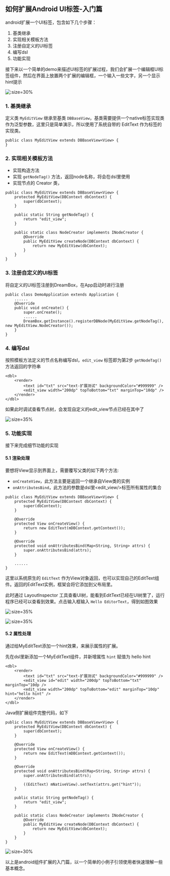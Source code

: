 ## 如何扩展Android UI标签-入门篇

android扩展一个UI标签，包含如下几个步骤：
1. 基类继承
2. 实现相关模板方法
3. 注册自定义的UI标签
4. 编写dsl
5. 功能实现

接下来以一个简单的demo来描述UI标签的扩展过程，我们会扩展一个编辑框UI标签组件，然后在界面上放置两个扩展的编辑框，一个输入一些文字，另一个显示hint提示

![](../../assets/db_extension_04.png ':size=30%')

### 1. 基类继承
定义类 `MyEditView` 继承至基类 `DBBaseView`，基类需要提供一个native标签实现类作为泛型参数，这里只是简单演示，所以使用了系统自带的 EditText 作为标签的实现类。
```
public class MyEditView extends DBBaseView<View> {
}
```

### 2. 实现相关模板方法
- 实现构造方法
- 实现 `getNodeTag()` 方法，返回node名称，将会在dsl里使用
- 实现节点的 Creator 类，

```
public class MyEditView extends DBBaseView<View> {
    protected MyEditView(DBContext dbContext) {
        super(dbContext);
    }
	
    public static String getNodeTag() {
        return "edit_view";
    }

    public static class NodeCreator implements INodeCreator {
        @Override
        public MyEditView createNode(DBContext dbContext) {
            return new MyEditView(dbContext);
        }
    }
}
```

### 3. 注册自定义的UI标签
将自定义的UI标签注册到DreamBox，在App启动时进行注册
```
public class DemoApplication extends Application {
	......
    @Override
    public void onCreate() {
        super.onCreate();
        ......
        DreamBox.getInstance().registerDBNode(MyEditView.getNodeTag(), new MyEditView.NodeCreator());
    }
}
```

### 4. 编写dsl
按照模板方法定义的节点名称编写dsl，`edit_view` 标签即为第2步 `getNodeTag()` 方法返回的字符串
```
<dbl>
    <render>
        <text id="txt" src="text-扩展测试" backgroundColor="#999999" />
        <edit_view width="200dp" topToBottom="txt" marginTop="10dp" />
    </render>
</dbl>
```

如果此时调试查看节点树，会发现自定义的edit_view节点已经在其中了

![](../../assets/db_extension_01.png ':size=35%')


### 5. 功能实现
接下来完成细节功能的实现

#### 5.1 渲染处理
要想将View显示到界面上，需要覆写父类的如下两个方法:
- `onCreateView`，此方法主要是返回一个继承自View类的实例
- `onAttributesBind`，此方法的参数是dsl里<edit_view/>标签所有属性的集合

```
public class MyEditView extends DBBaseView<View> {
    protected MyEditView(DBContext dbContext) {
        super(dbContext);
    }
	
    @Override
    protected View onCreateView() {
        return new EditText(mDBContext.getContext());
    }

    @Override
    protected void onAttributesBind(Map<String, String> attrs) {
		super.onAttributesBind(attrs);
    }

    ......
}
```
这里以系统原生的 `EditText` 作为View对象返回，也可以实现自己的EditText组件。返回的EditText实例，框架会将它添加到父布局里。

此时通过 LayoutInspector 工具查看UI树，能看到EditText已经在UI树里了，运行程序已经可以查看到效果。点击输入框输入 `Hello EditorText`，得到如图效果

![](../../assets/db_extension_02.png ':size=35%')

![](../../assets/db_extension_03.png ':size=35%')

#### 5.2 属性处理
通过给MyEditText添加一个hint效果，来展示属性的扩展。

先在dsl里新添加一个MyEditText组件，并新增属性 `hint` 赋值为 hello hint
```
<dbl>
    <render>
        <text id="txt" src="text-扩展测试" backgroundColor="#999999" />
        <edit_view id="edit" width="200dp" topToBottom="txt" marginTop="10dp />
        <edit_view width="200dp" topToBottom="edit" marginTop="10dp" hint="hello hint" />
    </render>
</dbl>
```

Java侧扩展组件完整代码，如下
```
public class MyEditView extends DBBaseView<View> {
    protected MyEditView(DBContext dbContext) {
		super(dbContext);
	}

	@Override
	protected View onCreateView() {
		return new EditText(mDBContext.getContext());
	}

	@Override
	protected void onAttributesBind(Map<String, String> attrs) {
		super.onAttributesBind(attrs);

		((EditText) mNativeView).setText(attrs.get("hint"));
	}

	public static String getNodeTag() {
		return "edit_view";
	}

	public static class NodeCreator implements INodeCreator {
		@Override
		public MyEditView createNode(DBContext dbContext) {
			return new MyEditView(dbContext);
		}
	}
}
```

![](../../assets/db_extension_05.png ':size=30%')

以上是android组件扩展的入门篇，以一个简单的小例子引领使用者快速理解一些基本概念。